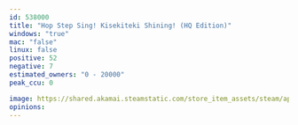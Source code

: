 ```yaml
---
id: 538000
title: "Hop Step Sing! Kisekiteki Shining! (HQ Edition)"
windows: "true"
mac: "false"
linux: false
positive: 52
negative: 7
estimated_owners: "0 - 20000"
peak_ccu: 0

image: https://shared.akamai.steamstatic.com/store_item_assets/steam/apps/538000/header.jpg?t=1723879312
opinions:
---
```

